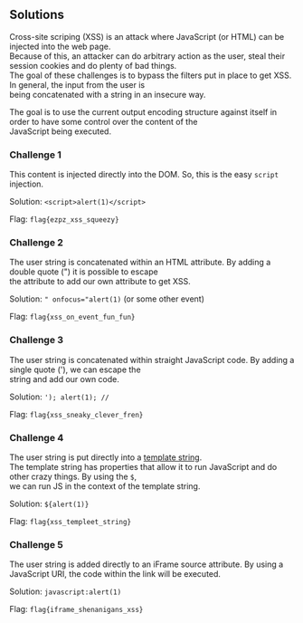 ## Solutions
Cross-site scriping (XSS) is an attack where JavaScript (or HTML) can be injected into the web page.   
Because of this, an attacker can do arbitrary action as the user, steal their session cookies and do plenty of bad things.   
The goal of these challenges is to bypass the filters put in place to get XSS. In general, the input from the user is   
being concatenated with a string in an insecure way.   
  
The goal is to use the current output encoding structure against itself in order to have some control over the content of the   
JavaScript being executed. 

### Challenge 1

This content is injected directly into the DOM. So, this is the easy ``script`` injection.

Solution: `<script>alert(1)</script>`

Flag: `flag{ezpz_xss_squeezy}`

### Challenge 2

The user string is concatenated within an HTML attribute. By adding a double quote (") it is possible to escape   
the attribute to add our own attribute to get XSS. 

Solution: `" onfocus="alert(1)` (or some other event)

Flag: `flag{xss_on_event_fun_fun}`

### Challenge 3

The user string is concatenated within straight JavaScript code. By adding a single quote ('), we can escape the   
string and add our own code. 

Solution: `'); alert(1); //`

Flag: `flag{xss_sneaky_clever_fren}`

### Challenge 4
The user string is put directly into a [template string](https://developer.mozilla.org/en-US/docs/Web/JavaScript/Reference/Template_literals).   
The template string has properties that allow it to run JavaScript and do other crazy things. By using the `$`,   
we can run JS in the context of the template string. 

Solution: `${alert(1)}`

Flag: `flag{xss_templeet_string}`


### Challenge 5

The user string is added directly to an iFrame source attribute. By using a JavaScript URI, the code within the link will be executed. 

Solution: `javascript:alert(1)`

Flag: `flag{iframe_shenanigans_xss}`
